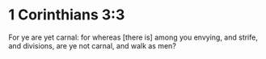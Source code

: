 # 1 Corinthians 3:3

For ye are yet carnal: for whereas [there is] among you envying, and strife, and divisions, are ye not carnal, and walk as men?